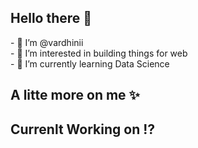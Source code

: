 <h2> Hello there 👋 </h2>
- 👋 I’m @vardhinii<br>
- 👀 I’m interested in building things for web<br>
- 🌱 I’m currently learning Data Science<br>

<h2>A litte more on me ✨</h2>

<h2>Currenlt Working on ⁉️</h2>
<!---
vardhinii/vardhinii is a ✨ special ✨ repository because its `README.md` (this file) appears on your GitHub profile.
You can click the Preview link to take a look at your changes.
--->
